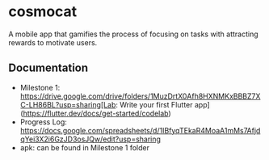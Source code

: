 # cosmocat

A mobile app that gamifies the process of focusing on tasks with attracting rewards to motivate users. 


## Documentation

- Milestone 1: https://drive.google.com/drive/folders/1MuzDrtX0Afh8HXNMKxBBBZ7XC-LH86BL?usp=sharing[Lab: Write your first Flutter app](https://flutter.dev/docs/get-started/codelab)
- Progress Log: https://docs.google.com/spreadsheets/d/1IBfyqTEkaR4MoaA1mMs7AfjdqYei3X2i6GzJD3osJQw/edit?usp=sharing
- apk: can be found in Milestone 1 folder 
